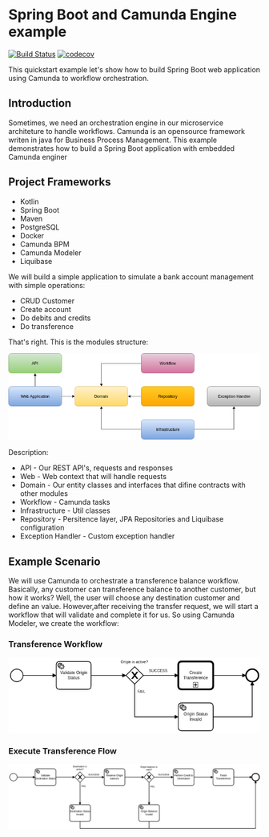 # Spring Boot and Camunda Engine example
[![Build Status](https://travis-ci.org/ricardofpu/spring-boot-camunda-example.svg?branch=master)](https://travis-ci.org/ricardofpu/spring-boot-camunda-example)
[![codecov](https://codecov.io/gh/ricardofpu/spring-boot-camunda-example/branch/master/graph/badge.svg)](https://codecov.io/gh/ricardofpu/spring-boot-camunda-example)

This quickstart example let's show how to build Spring Boot web application using Camunda to workflow orchestration.

## Introduction

Sometimes, we need an orchestration engine in our microservice architeture to handle workflows. Camunda is an opensource framework writen in java for Business Process Management. This example demonstrates how to build a Spring Boot application with embedded Camunda enginer

## Project Frameworks

- Kotlin
- Spring Boot
- Maven
- PostgreSQL
- Docker
- Camunda BPM
- Camunda Modeler
- Liquibase

We will build a simple application to simulate a bank account management with simple operations:

* CRUD Customer
* Create account
* Do debits and credits
* Do transference

That's right. This is the modules structure:

![MODULES](https://github.com/ricardofpu/camunda-example/blob/master/docs/image/camunda-example-modules.png)

Description:

* API - Our REST API's, requests and responses
* Web - Web context that will handle requests
* Domain - Our entity classes and interfaces that difine contracts with other modules
* Workflow - Camunda tasks
* Infrastructure - Util classes
* Repository - Persitence layer, JPA Repositories and Liquibase configuration
* Exception Handler - Custom exception handler

## Example Scenario

We will use Camunda to orchestrate a transference balance workflow. Basically, any customer can transference balance to another customer, but how it works? Well, the user will choose any destination customer and define an value. However,after receiving the transfer request, we will start a workflow that will validate and complete it for us. So using Camunda Modeler, we create the workflow:

### Transference Workflow
![TRANSFERENCE-WORKFLOW](https://github.com/ricardofpu/camunda-example/blob/master/docs/image/transference-workflow.png)

### Execute Transference Flow
![EXECUTE-TRANSFERENCE-FLOW](https://github.com/ricardofpu/camunda-example/blob/master/docs/image/execute-transference-flow.png)

